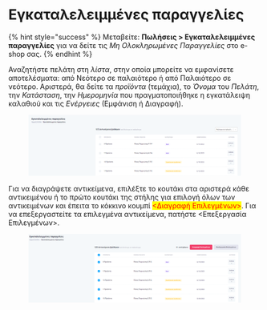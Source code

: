 # Εγκαταλελειμμένες παραγγελίες

{% hint style="success" %}
Μεταβείτε: **Πωλήσεις > Εγκαταλελειμμένες παραγγελίες** για να δείτε τις _Μη Ολοκληρωμένες Παραγγελίες_ στο e-shop σας.
{% endhint %}

Αναζητήστε πελάτη στη _λίστα_, στην οποία μπορείτε να εμφανίσετε αποτελέσματα: από Νεότερο σε παλαιότερο ή από Παλαιότερο σε νεότερο. Αριστερά, θα δείτε τα _προϊόντα_ (τεμάχια), το _Όνομα_ του _Πελάτη_, την _Κατάσταση_, την _Ημερομηνία_ που πραγματοποιήθηκε η εγκατάλειψη καλαθιού και τις _Ενέργειες_ (Εμφάνιση ή Διαγραφή).&#x20;

<figure><img src="../../.gitbook/assets/ScreenHunter 376.png" alt=""><figcaption></figcaption></figure>

Για να διαγράψετε αντικείμενα, επιλέξτε το κουτάκι στα αριστερά κάθε αντικειμένου ή το πρώτο κουτάκι της στήλης για επιλογή όλων των αντικειμένων και έπειτα το κόκκινο κουμπί <mark style="color:red;"><Διαγραφή Επιλεγμένων></mark>. Για να επεξεργαστείτε τα επιλεγμένα αντικείμενα, πατήστε <Επεξεργασία Επιλεγμένων>.

<figure><img src="../../.gitbook/assets/ScreenHunter 377.png" alt=""><figcaption></figcaption></figure>
